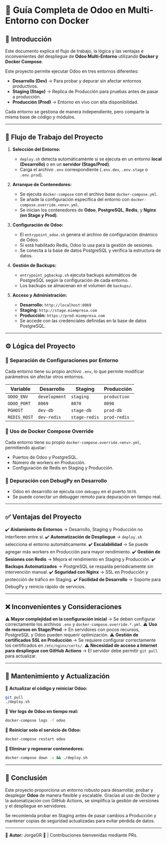 # 📌 **Guía Completa de Odoo en Multi-Entorno con Docker**

## 🚀 **Introducción**
Este documento explica el flujo de trabajo, la lógica y las ventajas e inconvenientes del despliegue de **Odoo Multi-Entorno** utilizando **Docker y Docker Compose**.

Este proyecto permite ejecutar Odoo en tres entornos diferentes:
- **Desarrollo (Dev)** → Para probar y depurar sin afectar entornos productivos.
- **Staging (Stage)** → Replica de Producción para pruebas antes de pasar a producción.
- **Producción (Prod)** → Entorno en vivo con alta disponibilidad.

Cada entorno se gestiona de manera independiente, pero comparte la misma base de código y módulos.

---

## 🔄 **Flujo de Trabajo del Proyecto**

1. **Selección del Entorno:**
   - `deploy.sh` detecta automáticamente si se ejecuta en un entorno **local (Desarrollo)** o en un **servidor (Stage/Prod)**.
   - Carga el archivo `.env` correspondiente (`.env.dev`, `.env.stage` o `.env.prod`).

2. **Arranque de Contenedores:**
   - Se ejecuta `docker-compose` con el archivo base `docker-compose.yml`.
   - Se añade la configuración específica del entorno con `docker-compose.override.<env>.yml`.
   - Se inician los contenedores de **Odoo**, **PostgreSQL**, **Redis**, y **Nginx (en Stage y Prod)**.

3. **Configuración de Odoo:**
   - El `entrypoint_odoo.sh` genera el archivo de configuración dinámico de Odoo.
   - Si está habilitado Redis, Odoo lo usa para la gestión de sesiones.
   - Se conecta a la base de datos PostgreSQL y verifica la estructura de datos.

4. **Gestión de Backups:**
   - `entrypoint_pgbackup.sh` ejecuta backups automáticos de PostgreSQL según la configuración de cada entorno.
   - Los backups se almacenan en el volumen de `backups/`.

5. **Acceso y Administración:**
   - **Desarrollo:** `http://localhost:8069`
   - **Staging:** `http://stage.miempresa.com`
   - **Producción:** `https://prod.miempresa.com`
   - Se accede con las credenciales definidas en la base de datos PostgreSQL.

---

## ⚙️ **Lógica del Proyecto**

### 🔹 **Separación de Configuraciones por Entorno**
Cada entorno tiene su propio archivo `.env`, lo que permite modificar parámetros sin afectar otros entornos.

| **Variable**     | **Desarrollo** | **Staging** | **Producción** |
|----------------|-------------|------------|-------------|
| `ODOO_ENV`     | `development` | `staging`  | `production`  |
| `ODOO_PORT`    | `8069`       | `8070`     | `8090`       |
| `PGHOST`       | `dev-db`     | `stage-db` | `prod-db`    |
| `REDIS_HOST`   | `dev-redis`  | `stage-redis` | `prod-redis` |


### 🔹 **Uso de Docker Compose Override**
Cada entorno tiene su propio `docker-compose.override.<env>.yml`, permitiendo ajustar:
- Puertos de Odoo y PostgreSQL.
- Número de workers en Producción.
- Configuración de Redis en Staging y Producción.


### 🔹 **Depuración con DebugPy en Desarrollo**
- Odoo en desarrollo se ejecuta con `debugpy` en el puerto `5678`.
- Se puede conectar un debugger remoto para depuración en tiempo real.

---

## ✅ **Ventajas del Proyecto**

✔️ **Aislamiento de Entornos** → Desarrollo, Staging y Producción no interfieren entre sí.
✔️ **Automatización de Despliegue** → `deploy.sh` selecciona el entorno automáticamente.
✔️ **Escalabilidad** → Se puede agregar más workers en Producción para mayor rendimiento.
✔️ **Gestión de Sesiones con Redis** → Mejora el rendimiento en Staging y Producción.
✔️ **Backups Automatizados** → PostgreSQL se respalda periódicamente sin intervención manual.
✔️ **Seguridad con Nginx** → SSL en Producción y protección de tráfico en Staging.
✔️ **Facilidad de Desarrollo** → Soporte para DebugPy y reinicio rápido de servicios.

---

## ❌ **Inconvenientes y Consideraciones**

⚠️ **Mayor complejidad en la configuración inicial** → Se deben configurar correctamente los archivos `.env` y `docker-compose.override.*.yml`.
⚠️ **Uso de recursos en Stage/Prod** → En servidores con pocos recursos, PostgreSQL y Odoo pueden requerir optimización.
⚠️ **Gestión de certificados SSL en Producción** → Se requiere configurar correctamente los certificados en `/etc/nginx/certs/`.
⚠️ **Necesidad de acceso a Internet para despliegue con GitHub Actions** → El servidor debe permitir `git pull` para actualizar.

---

## 🔧 **Mantenimiento y Actualización**

🔹 **Actualizar el código y reiniciar Odoo:**
```sh
git pull
./deploy.sh
```

🔹 **Ver logs de Odoo en tiempo real:**
```sh
docker-compose logs -f odoo
```

🔹 **Reiniciar solo el servicio de Odoo:**
```sh
docker-compose restart odoo
```

🔹 **Eliminar y regenerar contenedores:**
```sh
docker-compose down -v && ./deploy.sh
```

---

## 🚀 **Conclusión**
Este proyecto proporciona un entorno robusto para desarrollar, probar y desplegar **Odoo** de manera flexible y escalable. Gracias al uso de Docker y la automatización con GitHub Actions, se simplifica la gestión de versiones y el despliegue en servidores.

Se recomienda probar en Staging antes de pasar cambios a Producción y mantener copias de seguridad actualizadas para evitar pérdida de datos.

---

📌 **Autor:** JorgeGR 🚀 | Contribuciones bienvenidas mediante PRs.

